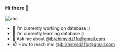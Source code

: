 ### Hi there 👋
![abc](https://user-images.githubusercontent.com/55101344/182727642-937ae68b-eef9-400a-b9f2-3545c478d2f9.gif)

- 🔭 I’m currently working on database :)
- 🌱 I’m currently learning database :)
- 💬 Ask me about @ibrahimyldz11q@gmail.com
- 📫 How to reach me: @ibrahimyldz11q@gmail.com

